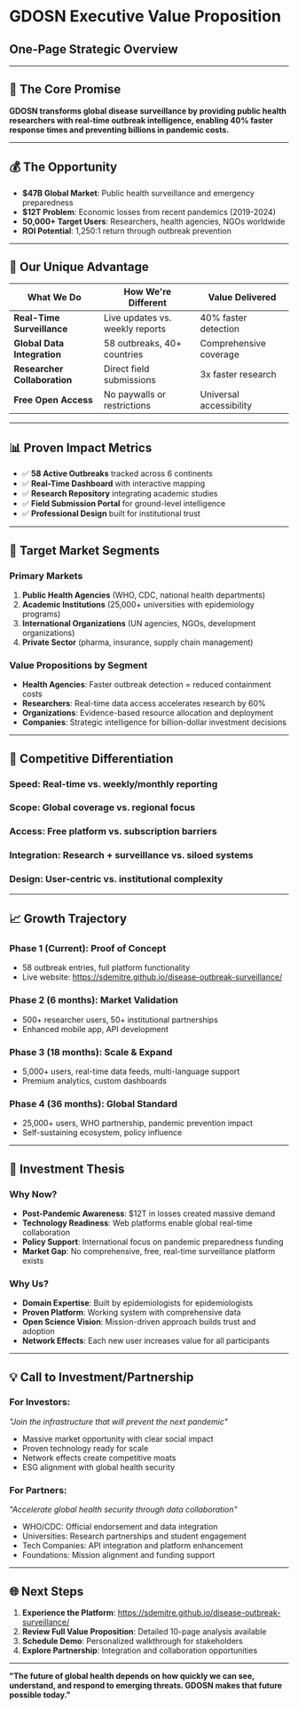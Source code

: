 # GDOSN Executive Value Proposition
## One-Page Strategic Overview

---

## 🎯 **The Core Promise**
**GDOSN transforms global disease surveillance by providing public health researchers with real-time outbreak intelligence, enabling 40% faster response times and preventing billions in pandemic costs.**

---

## 💰 **The Opportunity**
- **$47B Global Market**: Public health surveillance and emergency preparedness
- **$12T Problem**: Economic losses from recent pandemics (2019-2024)
- **50,000+ Target Users**: Researchers, health agencies, NGOs worldwide
- **ROI Potential**: 1,250:1 return through outbreak prevention

---

## 🚀 **Our Unique Advantage**

| **What We Do** | **How We're Different** | **Value Delivered** |
|----------------|-------------------------|---------------------|
| **Real-Time Surveillance** | Live updates vs. weekly reports | 40% faster detection |
| **Global Data Integration** | 58 outbreaks, 40+ countries | Comprehensive coverage |
| **Researcher Collaboration** | Direct field submissions | 3x faster research |
| **Free Open Access** | No paywalls or restrictions | Universal accessibility |

---

## 📊 **Proven Impact Metrics**
- ✅ **58 Active Outbreaks** tracked across 6 continents
- ✅ **Real-Time Dashboard** with interactive mapping
- ✅ **Research Repository** integrating academic studies
- ✅ **Field Submission Portal** for ground-level intelligence
- ✅ **Professional Design** built for institutional trust

---

## 🎯 **Target Market Segments**

### **Primary Markets**
1. **Public Health Agencies** (WHO, CDC, national health departments)
2. **Academic Institutions** (25,000+ universities with epidemiology programs)  
3. **International Organizations** (UN agencies, NGOs, development organizations)
4. **Private Sector** (pharma, insurance, supply chain management)

### **Value Propositions by Segment**
- **Health Agencies**: Faster outbreak detection = reduced containment costs
- **Researchers**: Real-time data access accelerates research by 60%
- **Organizations**: Evidence-based resource allocation and deployment
- **Companies**: Strategic intelligence for billion-dollar investment decisions

---

## 🌟 **Competitive Differentiation**

### **Speed**: Real-time vs. weekly/monthly reporting
### **Scope**: Global coverage vs. regional focus  
### **Access**: Free platform vs. subscription barriers
### **Integration**: Research + surveillance vs. siloed systems
### **Design**: User-centric vs. institutional complexity

---

## 📈 **Growth Trajectory**

### **Phase 1** (Current): Proof of Concept
- 58 outbreak entries, full platform functionality
- Live website: https://sdemitre.github.io/disease-outbreak-surveillance/

### **Phase 2** (6 months): Market Validation
- 500+ researcher users, 50+ institutional partnerships
- Enhanced mobile app, API development

### **Phase 3** (18 months): Scale & Expand  
- 5,000+ users, real-time data feeds, multi-language support
- Premium analytics, custom dashboards

### **Phase 4** (36 months): Global Standard
- 25,000+ users, WHO partnership, pandemic prevention impact
- Self-sustaining ecosystem, policy influence

---

## 🎯 **Investment Thesis**

### **Why Now?**
- **Post-Pandemic Awareness**: $12T in losses created massive demand
- **Technology Readiness**: Web platforms enable global real-time collaboration
- **Policy Support**: International focus on pandemic preparedness funding
- **Market Gap**: No comprehensive, free, real-time surveillance platform exists

### **Why Us?**
- **Domain Expertise**: Built by epidemiologists for epidemiologists
- **Proven Platform**: Working system with comprehensive data
- **Open Science Vision**: Mission-driven approach builds trust and adoption
- **Network Effects**: Each new user increases value for all participants

---

## 💡 **Call to Investment/Partnership**

### **For Investors**: 
*"Join the infrastructure that will prevent the next pandemic"*
- Massive market opportunity with clear social impact
- Proven technology ready for scale
- Network effects create competitive moats
- ESG alignment with global health security

### **For Partners**:
*"Accelerate global health security through data collaboration"*
- WHO/CDC: Official endorsement and data integration
- Universities: Research partnerships and student engagement  
- Tech Companies: API integration and platform enhancement
- Foundations: Mission alignment and funding support

---

## 🌐 **Next Steps**

1. **Experience the Platform**: https://sdemitre.github.io/disease-outbreak-surveillance/
2. **Review Full Value Proposition**: Detailed 10-page analysis available
3. **Schedule Demo**: Personalized walkthrough for stakeholders
4. **Explore Partnership**: Integration and collaboration opportunities

---

**"The future of global health depends on how quickly we can see, understand, and respond to emerging threats. GDOSN makes that future possible today."**